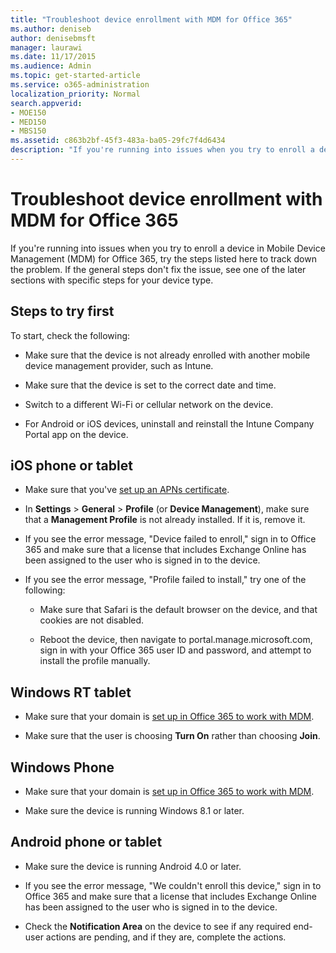 ```yaml
---
title: "Troubleshoot device enrollment with MDM for Office 365"
ms.author: deniseb
author: denisebmsft
manager: laurawi
ms.date: 11/17/2015
ms.audience: Admin
ms.topic: get-started-article
ms.service: o365-administration
localization_priority: Normal
search.appverid:
- MOE150
- MED150
- MBS150
ms.assetid: c863b2bf-45f3-483a-ba05-29fc7f4d6434
description: "If you're running into issues when you try to enroll a device in Mobile Device Management (MDM) for Office 365, try the steps listed here to track down the problem. If the general steps don't fix the issue, see one of the later sections with specific steps for your device type."
---
```


# Troubleshoot device enrollment with MDM for Office 365

If you're running into issues when you try to enroll a device in Mobile Device Management (MDM) for Office 365, try the steps listed here to track down the problem. If the general steps don't fix the issue, see one of the later sections with specific steps for your device type.
  
## Steps to try first

To start, check the following:
  
- Make sure that the device is not already enrolled with another mobile device management provider, such as Intune.
    
- Make sure that the device is set to the correct date and time.
    
- Switch to a different Wi-Fi or cellular network on the device.
    
- For Android or iOS devices, uninstall and reinstall the Intune Company Portal app on the device.
    
## iOS phone or tablet

- Make sure that you've [set up an APNs certificate](create-an-apns-certificate-for-ios.md).
    
- In **Settings** \> **General** \> **Profile** (or **Device Management**), make sure that a **Management Profile** is not already installed. If it is, remove it. 
    
- If you see the error message, "Device failed to enroll," sign in to Office 365 and make sure that a license that includes Exchange Online has been assigned to the user who is signed in to the device.
    
- If you see the error message, "Profile failed to install," try one of the following:
    
  - Make sure that Safari is the default browser on the device, and that cookies are not disabled.
    
  - Reboot the device, then navigate to portal.manage.microsoft.com, sign in with your Office 365 user ID and password, and attempt to install the profile manually.
    
## Windows RT tablet

- Make sure that your domain is [set up in Office 365 to work with MDM](set-up-mobile-device-management.md).
    
- Make sure that the user is choosing **Turn On** rather than choosing **Join**.
    
## Windows Phone

- Make sure that your domain is [set up in Office 365 to work with MDM](set-up-mobile-device-management.md).
    
- Make sure the device is running Windows 8.1 or later.
    
## Android phone or tablet

- Make sure the device is running Android 4.0 or later.
    
- If you see the error message, "We couldn't enroll this device," sign in to Office 365 and make sure that a license that includes Exchange Online has been assigned to the user who is signed in to the device.
    
- Check the **Notification Area** on the device to see if any required end-user actions are pending, and if they are, complete the actions. 
    


